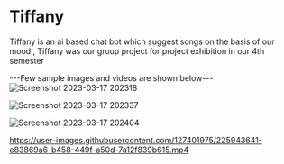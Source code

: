 # Tiffany
Tiffany is an ai based chat bot which suggest songs on the basis of our mood , Tiffany was our group project for project exhibition in our 4th semester 

---Few sample images and videos are shown below--- 
![Screenshot 2023-03-17 202318](https://user-images.githubusercontent.com/127401975/225941232-a13525b0-7a1d-4a56-9009-6870636eb026.png)


![Screenshot 2023-03-17 202337](https://user-images.githubusercontent.com/127401975/225941545-f3ceccc1-4091-4fa5-a59e-6d279412df31.png)


![Screenshot 2023-03-17 202404](https://user-images.githubusercontent.com/127401975/225941583-1eb64ab1-0402-4fe8-ba7a-eece05879ff2.png)


https://user-images.githubusercontent.com/127401975/225943641-e83869a6-b458-449f-a50d-7a12f839b615.mp4


